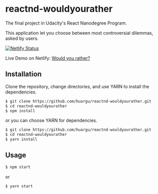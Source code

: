# reactnd-wouldyourather
The final project in Udacity's React Nanodegree Program.

This application let you choose between most controversial dilemmas, asked by users.

[![Netlify Status](https://api.netlify.com/api/v1/badges/95193b13-b933-4879-8715-aac22d7358dd/deploy-status)](https://app.netlify.com/sites/epic-davinci-20ae03/deploys)

Live Demo on Netlify: [Would you rather?](https://epic-davinci-20ae03.netlify.app/)

## Installation

Clone the repository, change directories, and use YARN to install the dependencies.

```bash
$ git clone https://github.com/huargu/reactnd-wouldyourather.git
$ cd reactnd-wouldyourather
$ npm install
```

or you can choose YARN for dependencies.

```bash
$ git clone https://github.com/huargu/reactnd-wouldyourather.git
$ cd reactnd-wouldyourather
$ yarn install
```

## Usage
```bash
$ npm start
```
or
```bash
$ yarn start
```